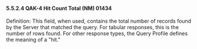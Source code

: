 #### 5.5.2.4 QAK-4 Hit Count Total (NM) 01434

Definition: This field, when used, contains the total number of records found by the Server that matched the query. For tabular responses, this is the number of rows found. For other response types, the Query Profile defines the meaning of a "hit."
